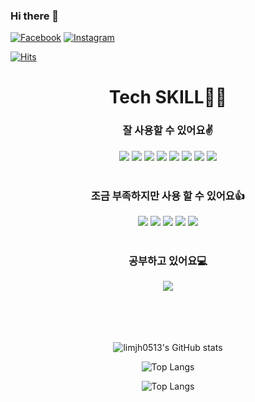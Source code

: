 ### Hi there 👋

[![Facebook](https://img.shields.io/static/v1?label=Facebook&message=%20&color=blue&logo=Facebook&style=flat-square&logoColor=white)](https://www.facebook.com/profile.php?id=100016279240376)
[![Instagram](https://img.shields.io/static/v1?label=Instagram&message=%20&color=pink&logo=Instagram&style=flat-square&logoColor=white)](https://www.instagram.com/ljh_04_5_13/)

[![Hits](https://hits.seeyoufarm.com/api/count/incr/badge.svg?url=https%3A%2F%2Fgithub.com%2Flimjh0513&count_bg=%2379C83D&title_bg=%23555555&icon=&icon_color=%23E7E7E7&title=hits&edge_flat=false)](https://hits.seeyoufarm.com)

<div align=center>

# Tech SKILL👨‍💻

### 잘 사용할 수 있어요✌

<img src="https://img.shields.io/badge/Android-3DDC84?style=flat-square&logo=Android&logoColor=white"/>
<img src="https://img.shields.io/badge/Kotlin-0095D5?style=flat-square&logo=Kotlin&logoColor=white"/>
<img src="https://img.shields.io/badge/Java-007396?style=flat-square&logo=Java&logoColor=white"/>
<img src="https://img.shields.io/badge/HTML5-E34F26?style=flat-square&logo=HTML5&logoColor=white"/>
<img src="https://img.shields.io/badge/CSS3-1572B6?style=flat-square&logo=CSS3&logoColor=white"/>
<img src="https://img.shields.io/badge/Sass-CC6699?style=flat-square&logo=Sass&logoColor=white"/>
<img src="https://img.shields.io/badge/MySQL-4479A1?style=flat-square&logo=MySQL&logoColor=white"/>
<img src="https://img.shields.io/badge/ReactiveX-B7178C?style=flat-square&logo=ReactiveX&logoColor=white"/>

<br/>
<br/>

### 조금 부족하지만 사용 할 수 있어요👍

<img src="https://img.shields.io/badge/JavaScript-F7DF1E?style=flat-square&logo=JavaScript&logoColor=white"/>
<img src="https://img.shields.io/badge/Flask-000000?style=flat-square&logo=Flask&logoColor=white"/>
<img src="https://img.shields.io/badge/React-61DAFB?style=flat-square&logo=React&logoColor=white"/> 
<img src="https://img.shields.io/badge/Vue.js-4FC08D?style=flat-square&logo=Vue.js&logoColor=white"/> 
<img src="https://img.shields.io/badge/C-A8B9CC?style=flat-square&logo=C&logoColor=white"/>

<br/>
<br/>

### 공부하고 있어요💻

<img src="https://img.shields.io/badge/Spring-6DB33F?style=flat-square&logo=Spring&logoColor=white"/>

</div>

<br/>

<div align=center>

<!--
# Tools🎨

<img src="https://img.shields.io/badge/-Adobe Photoshop-31A8FF?style=flat-square&logo=Adobe Photoshop&logoColor=white"/>
<img src="https://img.shields.io/badge/-Adobe Illustratorn-FF9A00?style=flat-square&logo=Adobe Illustrator&logoColor=white"/>
<img src="https://img.shields.io/badge/-Adobe XD-FF61F6?style=flat-square&logo=Adobe XD&logoColor=white"/>
<img src="https://img.shields.io/badge/Figma-F24E1E?style=flat-square&logo=Figma&logoColor=white"/>
<br/>
<img src="https://img.shields.io/badge/-Visual Studio Code-007ACC?style=flat-square&logo=Visual Studio Code&logoColor=white"/>
<img src="https://img.shields.io/badge/-IntelliJ IDEA-000000?style=flat-square&logo=IntelliJ IDEA&logoColor=white"/>
<img src="https://img.shields.io/badge/-Eclipse IDE-2C2255?style=flat-square&logo=Eclipse IDE&logoColor=white"/>
<img src="https://img.shields.io/badge/Git-F05032?style=flat-square&logo=Git&logoColor=white"/>
<img src="https://img.shields.io/badge/GitHub-181717?style=flat-square&logo=GitHub&logoColor=white"/>
-->
</div>

<br/>
<br/>
<br/>

<div align=center>

![limjh0513's GitHub stats](https://github-readme-stats.vercel.app/api?username=limjh0513&show_icons=true&count_private=true)

![Top Langs](https://github-readme-stats.vercel.app/api/top-langs/?username=limjh0513&layout=compact)

![Top Langs](https://github-readme-streak-stats.herokuapp.com/?user=limjh0513&)

</div>

<!--
**limjh0513/limjh0513** is a ✨ _special_ ✨ repository because its `README.md` (this file) appears on your GitHub profile.

Here are some ideas to get you started:

- 🔭 I’m currently working on ...
- 🌱 I’m currently learning ...
- 👯 I’m looking to collaborate on ...
- 🤔 I’m looking for help with ...
- 💬 Ask me about ...
- 📫 How to reach me: ...
- 😄 Pronouns: ...
- ⚡ Fun fact: ...
-->
